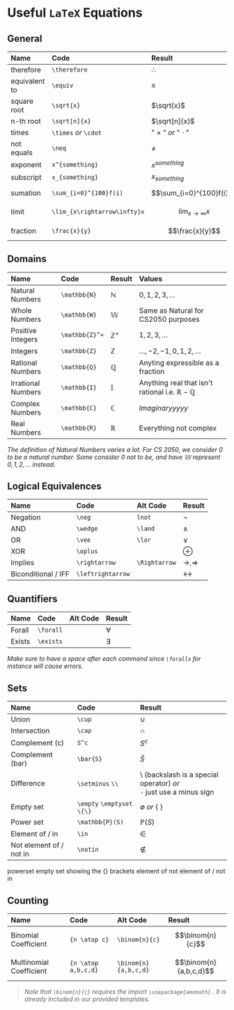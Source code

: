 # Useful `LaTeX` Equations



## General
Name | Code | Result
| :- | :- | :- |
therefore | `\therefore` | $\therefore$
equivalent to | `\equiv` | $\equiv$
square root | `\sqrt{x}` | $\sqrt{x}$
n-th root | `\sqrt[n]{x}` | $\sqrt[n]{x}$
times | `\times` *or* `\cdot` | " $\times$ " *or* " $\cdot$ "
not equals | `\neq` | $\neq$
exponent | `x^{something}` | $x^{something}$
subscript | `x_{something}` | $x_{something}$
sumation | `\sum_{i=0}^{100}f(i)` | $$\sum_{i=0}^{100}f(i)$$
limit | `\lim_{x\rightarrow\infty}x` | $$\lim_{x\rightarrow\infty}x$$
fraction | `\frac{x}{y}` | $$\frac{x}{y}$$

## Domains 
Name | Code | Result | Values
| :- | :- | :- | :- |
Natural Numbers | `\mathbb{N}` | $\mathbb{N}$ | $0,1,2,3,\ldots$
Whole Numbers | `\mathbb{W}` | $\mathbb{W}$ | Same as Natural for CS2050 purposes
Positive Integers | `\mathbb{Z}^+` | $\mathbb{Z}^+$ | $1,2,3,\ldots$
Integers | `\mathbb{Z}` | $\mathbb{Z}$ | $\ldots,-2,-1,0,1,2,\ldots$
Rational Numbers | `\mathbb{Q}` | $\mathbb{Q}$ | Anyting expressible as a fraction
Irrational Numbers | `\mathbb{I}` | $\mathbb{I}$ | Anything real that isn't rational i.e. $\mathbb{R}-\mathbb{Q}$
Complex Numbers | `\mathbb{C}` | $\mathbb{C}$ | *Imaginaryyyyy*
Real Numbers | `\mathbb{R}` | $\mathbb{R}$ | Everything not complex

*The definition of Natural Numbers varies a lot. For CS 2050, we consider 0 to be a natural number. Some consider 0 not to be, and have $\mathbb{W}$ represent $0,1,2,\ldots$ instead.*

## Logical Equivalences

Name | Code | Alt Code | Result
| :- | :- | :- | :- |
Negation | `\neg` | `lnot` | $\neg$
AND | `\wedge` | `\land` | $\wedge$
OR | `\vee` | `\lor` | $\vee$
XOR | `\oplus` |  | $\oplus$
Implies | `\rightarrow` | `\Rightarrow` | $\rightarrow, \Rightarrow$
Biconditional / IFF | `\leftrightarrow` |  | $\leftrightarrow$


## Quantifiers
Name | Code | Alt Code | Result
| :- | :- | :- | :- |
Forall | `\forall` |  | $\forall$
Exists | `\exists` |  | $\exists$

*Make sure to have a space after each command since `\forallx` for instance will cause errors.*



## Sets

Name | Code | Result
| :- | :- | :- |
Union | `\cup` | $\cup$
Intersection | `\cap` | $\cap$
Complement (c) | `S^c` | $S^c$
Complement (bar) | `\bar{S}` | $\bar{S}$
Difference | `\setminus` `\\` | $\setminus$ (backslash is a special operator) *or* </br>`-` just use a minus sign
Empty set | `\empty` `\emptyset` `\{\}`| $\emptyset$ *or* { }
Power set | `\mathbb{P}(S)` | $\mathbb{P}(S)$
Element of / in | `\in` | $\in$
Not element of / not in | `\notin` | $\notin$




powerset
empty set 
showing the {} brackets
element of 
not element of / not in


## Counting

Name | Code | Alt Code | Result
| :- | :- | :- | :- |
Binomial Coefficient | `{n \atop c}` | `\binom{n}{c}` | $$\binom{n}{c}$$
Multinomial Coefficient | `{n \atop a,b,c,d}` | `\binom{n}{a,b,c,d}` | $$\binom{n}{a,b,c,d}$$

> *Note that `\binom{n}{c}` requires the import `\usepackage{amsmath}` . It is already included in our provided templates.*


